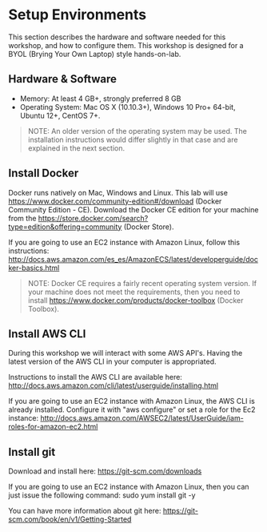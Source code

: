 # Setup Environments

This section describes the hardware and software needed for this workshop, and how to configure them. This workshop is designed for a BYOL (Brying Your Own Laptop) style hands-on-lab.

## Hardware & Software

- Memory: At least 4 GB+, strongly preferred 8 GB
- Operating System: Mac OS X (10.10.3+), Windows 10 Pro+ 64-bit, Ubuntu 12+, CentOS 7+.

> NOTE: An older version of the operating system may be used. The installation instructions would differ slightly in that case and are explained in the next section.

## Install Docker

Docker runs natively on Mac, Windows and Linux. This lab will use https://www.docker.com/community-edition#/download (Docker Community Edition - CE). Download the Docker CE edition for your machine from the https://store.docker.com/search?type=edition&offering=community (Docker Store).

If you are going to use an EC2 instance with Amazon Linux, follow this instructions: http://docs.aws.amazon.com/es_es/AmazonECS/latest/developerguide/docker-basics.html

> NOTE: Docker CE requires a fairly recent operating system version. If your machine does not meet the requirements, then you need to install https://www.docker.com/products/docker-toolbox (Docker Toolbox).

## Install AWS CLI

During this workshop we will interact with some AWS API's. Having the latest version of the AWS CLI in your computer is appropriated.

Instructions to install the AWS CLI are available here: http://docs.aws.amazon.com/cli/latest/userguide/installing.html

If you are going to use an EC2 instance with Amazon Linux, the AWS CLI is already installed. Configure it with "aws configure" or set a role for the Ec2 instance: http://docs.aws.amazon.com/AWSEC2/latest/UserGuide/iam-roles-for-amazon-ec2.html

## Install git

Download and install here: https://git-scm.com/downloads

If you are going to use an EC2 instance with Amazon Linux, then you can just issue the following command: 
sudo yum install git -y

You can have more information about git here: https://git-scm.com/book/en/v1/Getting-Started
